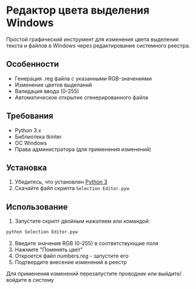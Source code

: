 # Редактор цвета выделения Windows

Простой графический инструмент для изменения цвета выделения текста и файлов в Windows через редактирование системного реестра.

## Особенности
- Генерация .reg файла с указанными RGB-значениями
- Изменение цветов выделаний
- Валидация ввода (0-255)
- Автоматическое открытие сгенерированного файла

## Требования
- Python 3.x
- Библиотека tkinter
- ОС Windows
- Права администратора (для применения изменений)

## Установка
1. Убедитесь, что установлен [Python 3](https://www.python.org/downloads/)
2. Скачайте файл скрипта `Selection Editor.pyw`

## Использование
1. Запустите скрипт двойным нажатием или командой:
```bash
python Selection Editor.pyw
```
2. Введите значения RGB (0-255) в соответствующие поля
3. Нажмите "Поменять цвет"
4. Откроется файл numbers.reg - запустите его
5. Подтвердите внесение изменений в реестр

Для применения изменений перезапустите проводник или выйдите/войдите в систему
